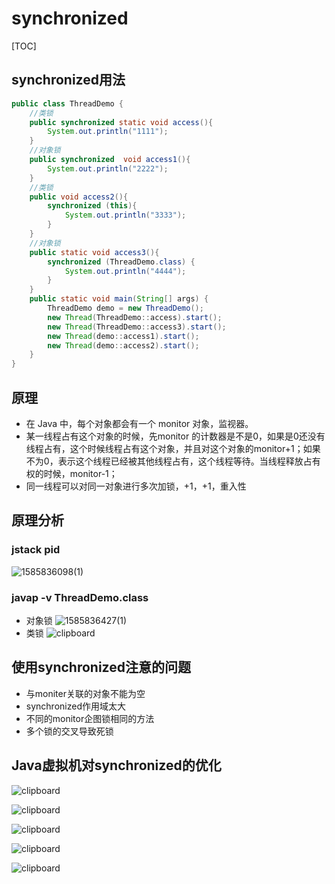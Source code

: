 # synchronized

[TOC]



## synchronized用法

```java
public class ThreadDemo {
    //类锁
    public synchronized static void access(){
        System.out.println("1111");
    }
    //对象锁
    public synchronized  void access1(){
        System.out.println("2222");
    }
    //类锁
    public void access2(){
        synchronized (this){
            System.out.println("3333");
        }
    }
    //对象锁
    public static void access3(){
        synchronized (ThreadDemo.class) {
            System.out.println("4444");
        }
    }
    public static void main(String[] args) {
        ThreadDemo demo = new ThreadDemo();
        new Thread(ThreadDemo::access).start();
        new Thread(ThreadDemo::access3).start();
        new Thread(demo::access1).start();
        new Thread(demo::access2).start();
    }
}
```

## 原理
- 在 Java 中，每个对象都会有一个 monitor 对象，监视器。
- 某一线程占有这个对象的时候，先monitor 的计数器是不是0，如果是0还没有线程占有，这个时候线程占有这个对象，并且对这个对象的monitor+1；如果不为0，表示这个线程已经被其他线程占有，这个线程等待。当线程释放占有权的时候，monitor-1；
- 同一线程可以对同一对象进行多次加锁，+1，+1，重入性

## 原理分析
### jstack pid
![1585836098(1)](https://raw.githubusercontent.com/privking/king-note-images/master/img/note/1585836098-1--1599154113-2821f3.png)
### javap -v ThreadDemo.class
- 对象锁
![1585836427(1)](https://raw.githubusercontent.com/privking/king-note-images/master/img/note/1585836427-1--1599154160-6b895c.png)
- 类锁
![clipboard](https://raw.githubusercontent.com/privking/king-note-images/master/img/note/clipboard-1599154183-00991e.png)

## 使用synchronized注意的问题
- 与moniter关联的对象不能为空
- synchronized作用域太大
- 不同的monitor企图锁相同的方法
- 多个锁的交叉导致死锁

## Java虚拟机对synchronized的优化
![clipboard](https://raw.githubusercontent.com/privking/king-note-images/master/img/note/clipboard-1599154222-d8bd0a.png)

![clipboard](https://raw.githubusercontent.com/privking/king-note-images/master/img/note/clipboard-1599154254-53fde7.png)

![clipboard](https://raw.githubusercontent.com/privking/king-note-images/master/img/note/clipboard-1599154273-87aba8.png)

![clipboard](https://raw.githubusercontent.com/privking/king-note-images/master/img/note/clipboard-1599154291-4ff6e2.png)



![clipboard](https://raw.githubusercontent.com/privking/king-note-images/master/img/note/clipboard-1599154333-229ab0.png)